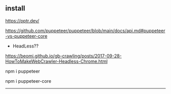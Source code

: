 ## install

https://pptr.dev/

https://github.com/puppeteer/puppeteer/blob/main/docs/api.md#puppeteer-vs-puppeteer-core

- HeadLess??

https://beomi.github.io/gb-crawling/posts/2017-09-28-HowToMakeWebCrawler-Headless-Chrome.html

npm i puppeteer

npm i puppeteer-core

---





